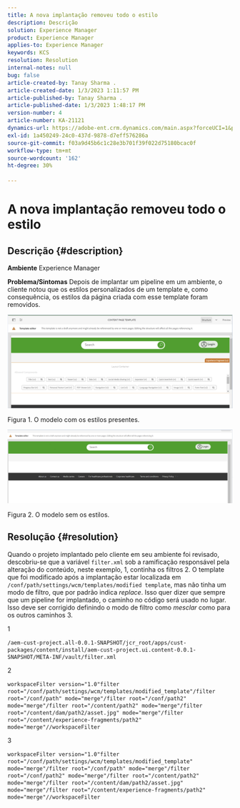 ```yaml
---
title: A nova implantação removeu todo o estilo
description: Descrição
solution: Experience Manager
product: Experience Manager
applies-to: Experience Manager
keywords: KCS
resolution: Resolution
internal-notes: null
bug: false
article-created-by: Tanay Sharma .
article-created-date: 1/3/2023 1:11:57 PM
article-published-by: Tanay Sharma .
article-published-date: 1/3/2023 1:48:17 PM
version-number: 4
article-number: KA-21121
dynamics-url: https://adobe-ent.crm.dynamics.com/main.aspx?forceUCI=1&pagetype=entityrecord&etn=knowledgearticle&id=e75d5a2c-688b-ed11-81ac-6045bd006a22
exl-id: 1a450249-24c0-437d-9878-d7eff576286a
source-git-commit: f03a9d45b6c1c28e3b701f39f022d75180bcac0f
workflow-type: tm+mt
source-wordcount: '162'
ht-degree: 30%

---
```


# A nova implantação removeu todo o estilo

## Descrição {#description}

<b>Ambiente</b>
Experience Manager


<b>Problema/Sintomas</b>
Depois de implantar um pipeline em um ambiente, o cliente notou que os estilos personalizados de um template e, como consequência, os estilos da página criada com esse template foram removidos.



![](assets/___ec5d5a2c-688b-ed11-81ac-6045bd006a22___.png)

Figura 1. O modelo com os estilos presentes.



![](assets/___f05d5a2c-688b-ed11-81ac-6045bd006a22___.png)

Figura 2. O modelo sem os estilos.


## Resolução {#resolution}


Quando o projeto implantado pelo cliente em seu ambiente foi revisado, descobriu-se que a variável `filter.xml` sob a ramificação responsável pela alteração do conteúdo, neste exemplo, 1, continha os filtros 2.
O template que foi modificado após a implantação estar localizada em `/conf/path/settings/wcm/templates/modified template`, mas não tinha um modo de filtro, que por padrão indica *replace*.
Isso quer dizer que sempre que um pipeline for implantado, o caminho no código será usado no lugar.
Isso deve ser corrigido definindo o modo de filtro como *mesclar* como para os outros caminhos 3.

1


```
/aem-cust-project.all-0.0.1-SNAPSHOT/jcr_root/apps/cust-packages/content/install/aem-cust-project.ui.content-0.0.1-SNAPSHOT/META-INF/vault/filter.xml
```



2

```
workspaceFilter version="1.0"filter root="/conf/path/settings/wcm/templates/modified_template"/filter root="/conf/path" mode="merge"/filter root="/conf/path2" mode="merge"/filter root="/content/path2" mode="merge"/filter root="/content/dam/path2/asset.jpg" mode="merge"/filter root="/content/experience-fragments/path2" mode="merge"//workspaceFilter
```




3


```
workspaceFilter version="1.0"filter root="/conf/path/settings/wcm/templates/modified_template" mode="merge"/filter root="/conf/path" mode="merge"/filter root="/conf/path2" mode="merge"/filter root="/content/path2" mode="merge"/filter root="/content/dam/path2/asset.jpg" mode="merge"/filter root="/content/experience-fragments/path2" mode="merge"//workspaceFilter
```
